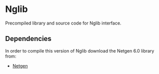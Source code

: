 # Nglib
Precompiled library and source code for Nglib interface.

Dependencies
------------
In order to compile this version of Nglib download the Netgen 6.0 library from:

* [Netgen](https://ngsolve.org)